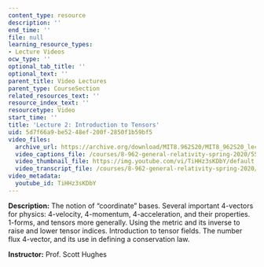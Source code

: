 ```yaml
---
content_type: resource
description: ''
end_time: ''
file: null
learning_resource_types:
- Lecture Videos
ocw_type: ''
optional_tab_title: ''
optional_text: ''
parent_title: Video Lectures
parent_type: CourseSection
related_resources_text: ''
resource_index_text: ''
resourcetype: Video
start_time: ''
title: 'Lecture 2: Introduction to Tensors'
uid: 5d7f66a9-be52-48ef-200f-2850f1b59bf5
video_files:
  archive_url: https://archive.org/download/MIT8.962S20/MIT8_962S20_lec02_300k.mp4
  video_captions_file: /courses/8-962-general-relativity-spring-2020/558afb208d1d5f6ebb1215ff71013b2c_TiHHz3sKDbY.vtt
  video_thumbnail_file: https://img.youtube.com/vi/TiHHz3sKDbY/default.jpg
  video_transcript_file: /courses/8-962-general-relativity-spring-2020/55975f0989f47c8f3c13e1fd8442de5d_TiHHz3sKDbY.pdf
video_metadata:
  youtube_id: TiHHz3sKDbY
---
```


**Description:** The notion of “coordinate” bases. Several important 4-vectors for physics: 4-velocity, 4-momentum, 4-acceleration, and their properties. 1-forms, and tensors more generally. Using the metric and its inverse to raise and lower tensor indices. Introduction to tensor fields. The number flux 4-vector, and its use in defining a conservation law.

**Instructor:** Prof. Scott Hughes



